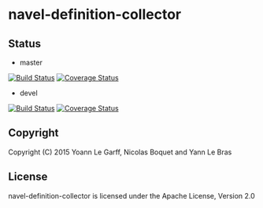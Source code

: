 navel-definition-collector
==========================

Status
------

- master

[![Build Status](https://travis-ci.org/Navel-IT/navel-definition-collector.svg?branch=master)](https://travis-ci.org/Navel-IT/navel-definition-collector?branch=master)
[![Coverage Status](https://coveralls.io/repos/github/Navel-IT/navel-definition-collector/badge.svg?branch=master)](https://coveralls.io/github/Navel-IT/navel-definition-collector?branch=master)

- devel

[![Build Status](https://travis-ci.org/Navel-IT/navel-definition-collector.svg?branch=devel)](https://travis-ci.org/Navel-IT/navel-definition-collector?branch=devel)
[![Coverage Status](https://coveralls.io/repos/github/Navel-IT/navel-definition-collector/badge.svg?branch=devel)](https://coveralls.io/github/Navel-IT/navel-definition-collector?branch=devel)

Copyright
---------

Copyright (C) 2015 Yoann Le Garff, Nicolas Boquet and Yann Le Bras

License
-------

navel-definition-collector is licensed under the Apache License, Version 2.0
